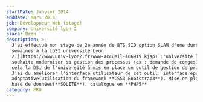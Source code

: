 ```yaml
---
startDate: Janvier 2014
endDate: Mars 2014
job: Développeur Web (stage)
company: Université lyon 2
place: Bron
description: >-
  J'ai effectué mon stage de 2e année de BTS SIO option SLAM d'une durée de 7
  semaines à la [DSI université Lyon
  2.](https://www.univ-lyon2.fr/www-accueil-466919.kjsp) L'université lyon 2
  souhaite moderniser sa gestion des processus (ex : demande de congés) pour
  cela la DSi de l'université à mis en place un outil de gestion de processus.
  J'ai du améliorer l'interface utilisateur de cet outil: interface épurée et
  adaptative(utilisation du framework **CSS3 Bootstrap3**). Mise en place d'une
  base de données(**SQLITE**), catalogue en **PHP5**
category: PRO
---
```


